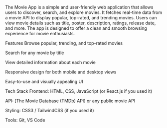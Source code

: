 
The Movie App is a simple and user-friendly web application that allows users to discover, search, and explore movies. It fetches real-time data from a movie API to display popular, top-rated, and trending movies. Users can view movie details such as title, poster, description, ratings, release date, and more. The app is designed to offer a clean and smooth browsing experience for movie enthusiasts.

Features
Browse popular, trending, and top-rated movies

Search for any movie by title

View detailed information about each movie

Responsive design for both mobile and desktop views

Easy-to-use and visually appealing UI

Tech Stack
Frontend: HTML, CSS, JavaScript (or React.js if you used it)

API: [The Movie Database (TMDb) API] or any public movie API

Styling: CSS3 / TailwindCSS (if you used it)

Tools: Git, VS Code

